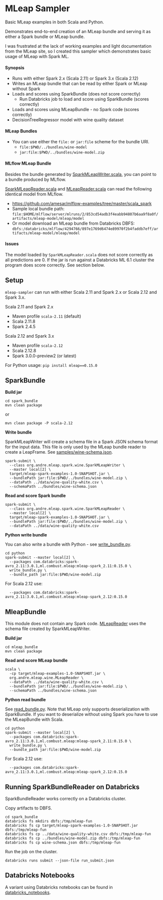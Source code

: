 # MLeap Sampler

Basic MLeap examples in both Scala and Python.

Demonstrates end-to-end creation of an MLeap bundle and serving it as either a Spark bundle or MLeap bundle.

I was frustrated at the lack of working examples and light documentation from the MLeap site, so I created this sampler which demonstrates basic usage of MLeap with Spark ML.

#### Synopsis
* Runs with either Spark 2.x (Scala 2.11) or Spark 3.x (Scala 2.12)
* Writes an MLeap bundle that can be read by either Spark or MLeap without Spark
* Loads and scores using SparkBundle (does not score correctly)
  * Run Databricks job to load and score using SparkBundle (scores correctly)
* Loads and scores using MLeapBundle - no Spark code (scores correctly)
* DecisionTreeRegressor model with wine quality dataset

#### MLeap Bundles
* You can use either the `file:` or `jar:file` scheme for the bundle URI.
  * `file:$PWD/../bundles/wine-model`
  * `jar:file:$PWD/../bundles/wine-model.zip`

#### MLflow MLeap Bundle

Besides the bundle generated by [SparkMLeapWriter.scala](spark_bundle/src/main/scala/org/andre/mleap/spark/wine/SparkMLeapWriter.scala),
you can point to a bundle produced by MLflow.

[SparkMLeapReader.scala](spark_bundle/src/main/scala/org/andre/mleap/spark/wine/SparkMLReader.scala) and [MLeapReader.scala](mleap_bundle/src/main/scala/org/andre/mleap/wine/MLeapReader.scala) can read the following identical model from MLflow.
  * https://github.com/amesar/mlflow-examples/tree/master/scala_spark
  * Sample local bundle path: `file:$HOME/mlflow/server/mlruns/2/853cd54adb3f4eabb94807b6aa9f8a0f/artifacts/mleap-model/mleap/model`
  * Or model download an MLeap bundle from Databricks DBFS: `dbfs:/databricks/mlflow/4294766/897e1769d6474e89970f2b4faddb7eff/artifacts/mleap-model/mleap/model`

#### Issues

The model loaded by `SparkMLeapReader.scala` does not score correctly as all predictions are 0.
If the jar is run against a Databricks ML 6.1 cluster the program does score correctly. See section below.

## Setup

`mleap-sampler` can run with either Scala 2.11 and Spark 2.x or Scala 2.12 and Spark 3.x.

Scala 2.11 and Spark 2.x
* Maven profile `scala-2.11` (default)
* Scala 2.11.8
* Spark 2.4.5

Scala 2.12 and Spark 3.x
* Maven profile `scala-2.12`
* Scala 2.12.8
* Spark 3.0.0-preview2 (or latest)

For Python usage: `pip install mleap==0.15.0`

## SparkBundle
**Build jar**
```
cd spark_bundle
mvn clean package
```
or
```
mvn clean package -P scala-2.12
```

**Write bundle**

SparkMLeapWriter will create a schema file in a Spark JSON schema format for the input data.
This file is only used by the MLeap bundle reader to create a LeapFrame.
See [samples/wine-schema.json](samples/wine-schema.json).

```
spark-submit \
  --class org.andre.mleap.spark.wine.SparkMLeapWriter \
  --master local[2] \
  target/mleap-spark-examples-1.0-SNAPSHOT.jar \
  --bundlePath jar:file:$PWD/../bundles/wine-model.zip \
  --dataPath ../data/wine-quality-white.csv \
  --schemaPath ../bundles/wine-schema.json
```

**Read and score Spark bundle**
```
spark-submit \
  --class org.andre.mleap.spark.wine.SparkMLeapReader \
  --master local[2] \
  target/mleap-spark-examples-1.0-SNAPSHOT.jar \
  --bundlePath jar:file:$PWD/../bundles/wine-model.zip \
  --dataPath ../data/wine-quality-white.csv
```

**Python write bundle**

You can also write a bundle with Python - see [write_bundle.py](spark_bundle/python/write_bundle.py).
```
cd python
spark-submit --master local[2] \
  --packages com.databricks:spark-avro_2.11:3.0.1,ml.combust.mleap:mleap-spark_2.11:0.15.0 \
  write_bundle.py \
  --bundle_path jar:file:$PWD/wine-model.zip
```

For Scala 2.12 use:
```
  --packages com.databricks:spark-avro_2.11:3.0.1,ml.combust.mleap:mleap-spark_2.12:0.15.0 
```

## MleapBundle

This module does not contain any Spark code.
[MLeapReader](mleap_bundle/src/main/scala/org/andre/mleap/wine/MLeapReader.scala)  uses the schema file created by SparkMLeapWriter.

**Build jar**
```
cd mleap_bundle
mvn clean package
```

**Read and score MLeap bundle**
```
scala \
  -cp target/mleap-examples-1.0-SNAPSHOT.jar \
  org.andre.mleap.wine.MLeapReader \
  --dataPath ../data/wine-quality-white.csv \
  --bundlePath jar:file:$PWD/../bundles/wine-model.zip \
  --schemaPath ../bundles/wine-schema.json
```

**Python read bundle**

See [read_bundle.py](spark_bundle/python/read_bundle.py).
Note that MLeap only supports deserialization with SparkBundle.
If you want to deserialize without using Spark you have to use the MLeapBundle with Scala.
```
cd python
spark-submit --master local[2] \
  --packages com.databricks:spark-avro_2.11:3.0.1,ml.combust.mleap:mleap-spark_2.11:0.15.0 \
  write_bundle.py \
  --bundle_path jar:file:$PWD/wine-model.zip
```
For Scala 2.12 use:
```
  --packages com.databricks:spark-avro_2.11:3.0.1,ml.combust.mleap:mleap-spark_2.12:0.15.0 
```

## Running SparkBundleReader on Databricks

SparkBundleReader works correctly on a Databricks cluster.

Copy artifacts to DBFS.
```
cd spark_bundle
databricks fs mkdirs dbfs:/tmp/mleap-fun
databricks fs cp target/mleap-spark-examples-1.0-SNAPSHOT.jar dbfs:/tmp/mleap-fun
databricks fs cp ../data/wine-quality-white.csv dbfs:/tmp/mleap-fun
databricks fs cp ../bundles/wine-model.zip dbfs:/tmp/mleap-fun
databricks fs cp wine-schema.json dbfs:/tmp/mleap-fun
```

Run the job on the cluster.
```
databricks runs submit --json-file run_submit.json
```

## Databricks Notebooks

A variant using Databricks notebooks can be found in [databricks_notebooks](databricks_notebooks).
